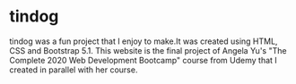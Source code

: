 # tindog
tindog was a fun project that I enjoy to make.It was created using HTML, CSS and Bootstrap 5.1. This website is the final project of Angela Yu's "The Complete 2020 Web Development Bootcamp" course from Udemy that I created in parallel with her course.
